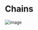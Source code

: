 # Chains
![image](https://user-images.githubusercontent.com/19577359/147861130-fa64fe47-2729-4c07-8e38-65c92875d6ff.png)
